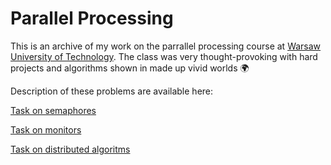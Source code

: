 # Parallel Processing
This is an archive of my work on the parrallel processing course at [Warsaw University of Technology](https://www.pw.edu.pl/engpw).
The class was very thought-provoking with hard projects and algorithms shown in made up vivid worlds :earth_africa:


Description of these problems are available here:

[Task on semaphores](https://github.com/przywartya/parallel-processing/blob/master/Alchemists%20and%20Magicians/alchemists-and-magicians.pdf)

[Task on monitors](https://github.com/przywartya/parallel-processing/blob/master/Boastful%20Knights!/boastful-knights.pdf)

[Task on distributed algoritms](https://github.com/przywartya/parallel-processing/blob/master/Musicians%20in%20City%20Square/musicians-in-city-square.pdf)


